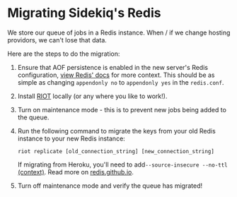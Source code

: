 # Migrating Sidekiq's Redis

We store our queue of jobs in a Redis instance. When / if we change hosting providors, we can't lose that data.

Here are the steps to do the migration:

1) Ensure that AOF persistence is enabled in the new server's Redis configuration, [view Redis' docs](https://redis.io/docs/latest/operate/oss_and_stack/management/persistence/) for more context. This should be as simple as changing `appendonly no` to `appendonly yes` in the `redis.conf`.
2) Install [RIOT](https://github.com/redis/riot) locally (or any where you like to work!).
3) Turn on maintenance mode - this is to prevent new jobs being added to the queue.
4) Run the following command to migrate the keys from your old Redis instance to your new Redis instance:
  
    ```
    riot replicate [old_connection_string] [new_connection_string]
    ```
    
    If migrating from Heroku, you'll need to add`--source-insecure --no-ttl` [(context)](https://stackoverflow.com/questions/65042551/ssl-certification-verify-failed-on-heroku-redis/). Read more on [redis.github.io](https://redis.github.io/riot/#_replication).
5) Turn off maintenance mode and verify the queue has migrated!
